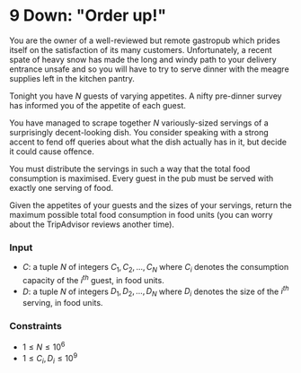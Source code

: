 # 9 Down: "Order up!"

You are the owner of a well-reviewed but remote gastropub which prides itself on the satisfaction of its many customers. Unfortunately, a recent spate of heavy snow has made the long and windy path to your delivery entrance unsafe and so you will have to try to serve dinner with the meagre supplies left in the kitchen pantry.

Tonight you have $N$ guests of varying appetites. A nifty pre-dinner survey has informed you of the appetite of each guest.

You have managed to scrape together $N$ variously-sized servings of a surprisingly decent-looking dish. You consider speaking with a strong accent to fend off queries about what the dish actually has in it, but decide it could cause offence.

You must distribute the servings in such a way that the total food consumption is maximised. Every guest in the pub must be served with exactly one serving of food.

Given the appetites of your guests and the sizes of your servings, return the maximum possible total food consumption in food units (you can worry about the TripAdvisor reviews another time).

### Input

- $C$: a tuple $N$ of integers $C_1, C_2, ..., C_N$ where $C_i$ denotes the consumption capacity of the $i^{th}$ guest, in food units.
- $D$: a tuple $N$ of integers $D_1, D_2, ..., D_N$ where $D_i$ denotes the size of the $i^{th}$ serving, in food units.

### Constraints

- $1 \leq N \leq 10^6$
- $1 \leq C_i, D_i \leq 10^9$
